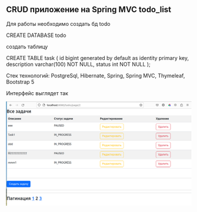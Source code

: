 ## CRUD приложение на Spring MVC todo_list

Для работы необходимо создать бд todo

CREATE DATABASE  todo

создать таблицу

CREATE TABLE task
(
id          bigint generated by default as identity primary key,
description varchar(100) NOT NULL,
status      int NOT NULL
);

Стек технологий: PostgreSql, Hibernate, Spring, Spring MVC, Thymeleaf, Bootstrap 5

Интерфейс выглядет так

![](src/main/resources/ui.png)